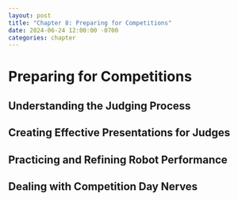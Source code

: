 ```yaml
---
layout: post
title: "Chapter 8: Preparing for Competitions"
date: 2024-06-24 12:00:00 -0700
categories: chapter
---
```


# Preparing for Competitions

## Understanding the Judging Process

## Creating Effective Presentations for Judges

## Practicing and Refining Robot Performance

## Dealing with Competition Day Nerves